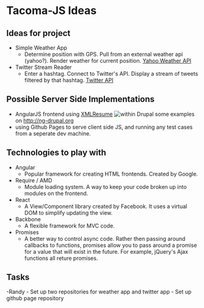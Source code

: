 
# Tacoma-JS Ideas


## Ideas for project

- Simple Weather App
  - Determine position with GPS. Pull from an external weather api (yahoo?). Render weather for current position. [Yahoo Weather API](https://developer.yahoo.com/weather/)
- Twitter Stream Reader
  - Enter a hashtag. Connect to Twitter's API. Display a stream of tweets filtered by that hashtag. [Twitter API](https://dev.twitter.com/)

## Possible Server Side Implementations
- AngularJS frontend using [XMLResume](http://www.xml-resume.com/d/) ![within Drupal](http://www.xml-resume.com/d/sites/all/themes/bootstrap/logo.png) some examples on http://ng-drupal.org
- using Github Pages to serve client side JS, and running any test cases from a seperate dev machine.


## Technologies to play with

- Angular
  - Popular framework for creating HTML frontends. Created by Google.
- Require / AMD
  - Module loading system. A way to keep your code broken up into modules on the frontend.
- React
  - A View/Component library created by Facebook. It uses a virtual DOM to simplify updating the view.
- Backbone
  - A flexible framework for MVC code.
- Promises
  - A better way to control async code. Rather then passing around callbacks to functions, promises allow you to pass around a promise for a value that will exist in the future. For example, jQuery's Ajax functions all reture promises.

## Tasks

-Randy
    - Set up two repositories for weather app and twitter app
    - Set up github page repository
